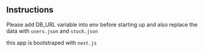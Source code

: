 ## Instructions
  Please add DB_URL variable into env before starting up and also replace the data with `users.json` and `stock.json`

  this app is bootstraped with `next.js`